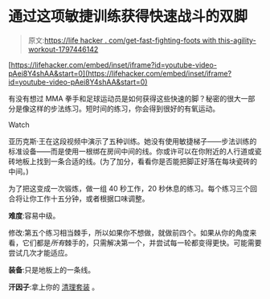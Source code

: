 # 通过这项敏捷训练获得快速战斗的双脚

> 原文:[https://life hacker . com/get-fast-fighting-foots with this-agility-workout-1797446142](https://lifehacker.com/get-fast-fighting-feet-with-this-agility-workout-1797446142)

 [https://lifehacker.com/embed/inset/iframe?id=youtube-video-pAei8Y4shAA&start=0](https://lifehacker.com/embed/inset/iframe?id=youtube-video-pAei8Y4shAA&start=0) 

有没有想过 MMA 拳手和足球运动员是如何获得这些快速的脚？秘密的很大一部分是像这样的步法练习。短时间的练习，你会得到很好的有氧运动。

Watch

亚历克斯·王在这段视频中演示了五种训练。她没有使用敏捷梯子——步法训练的标准设备——而是使用一根绑在房间中间的线。你或许可以在你附近的人行道或瓷砖地板上找到一条合适的线。(为了加分，看看你是否能把脚正好落在每块瓷砖的中间。)

为了把这变成一次锻炼，做一组 40 秒工作，20 秒休息的练习。每个练习三个回合将让你工作十五分钟，或者根据口味调整。

**难度**:容易中级。

修改:第五个练习相当棘手，所以如果你不想做，就做前四个。如果从你的角度来看，它们都是*所有*棘手的，只需解决第一个，并尝试每一轮都变得更快。可能需要尝试几次才能适应。

**装备**:只是地板上的一条线。

**汗因子**:拿上你的 [清理套装](http://lifehacker.com/how-to-clean-yourself-up-super-fast-after-a-sweaty-work-1794046101) 。